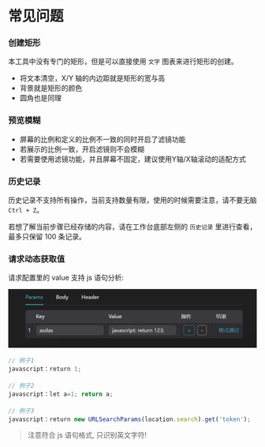 # 常见问题

### 创建矩形

本工具中没有专门的矩形，但是可以直接使用 `文字` 图表来进行矩形的创建。

- 将文本清空，X/Y 轴的内边距就是矩形的宽与高
- 背景就是矩形的颜色
- 圆角也是同理

### 预览模糊

- 屏幕的比例和定义的比例不一致的同时开启了滤镜功能
- 若展示的比例一致，开启滤镜则不会模糊
- 若需要使用滤镜功能，并且屏幕不固定，建议使用Y轴/X轴滚动的适配方式

### 历史记录

历史记录不支持所有操作，当前支持数量有限，使用的时候需要注意，请不要无脑 `Ctrl + Z`。

若想了解当前步骤已经存储的内容，请在工作台底部左侧的 `历史记录` 里进行查看，最多只保留 100 条记录。

### 请求动态获取值

请求配置里的 value 支持 js 语句分析:

![js 语句分析](../imgs/screen/valueJS.e61f0dc8.png)

```javascript
// 例子1
javascript：return 1;

// 例子2
javascript：let a=1; return a;

// 例子3
javascript：return new URLSearchParams(location.search).get('token');
```

> 注意符合 js 语句格式, 只识别英文字符!
